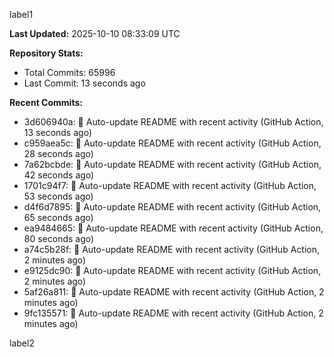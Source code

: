 
label1 
<!-- ACTIVITY_START -->
**Last Updated:** 2025-10-10 08:33:09 UTC

**Repository Stats:**
- Total Commits: 65996
- Last Commit: 13 seconds ago

**Recent Commits:**
- 3d606940a: 🤖 Auto-update README with recent activity (GitHub Action, 13 seconds ago)
- c959aea5c: 🤖 Auto-update README with recent activity (GitHub Action, 28 seconds ago)
- 7a62bcbde: 🤖 Auto-update README with recent activity (GitHub Action, 42 seconds ago)
- 1701c94f7: 🤖 Auto-update README with recent activity (GitHub Action, 53 seconds ago)
- d4f6d7895: 🤖 Auto-update README with recent activity (GitHub Action, 65 seconds ago)
- ea9484665: 🤖 Auto-update README with recent activity (GitHub Action, 80 seconds ago)
- a74c5b28f: 🤖 Auto-update README with recent activity (GitHub Action, 2 minutes ago)
- e9125dc90: 🤖 Auto-update README with recent activity (GitHub Action, 2 minutes ago)
- 5af26a811: 🤖 Auto-update README with recent activity (GitHub Action, 2 minutes ago)
- 9fc135571: 🤖 Auto-update README with recent activity (GitHub Action, 2 minutes ago)
<!-- ACTIVITY_END -->

label2
